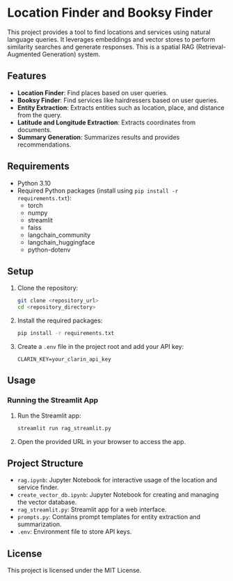 # Location Finder and Booksy Finder

This project provides a tool to find locations and services using natural language queries. It leverages embeddings and vector stores to perform similarity searches and generate responses. This is a spatial RAG (Retrieval-Augmented Generation) system.

## Features

- **Location Finder**: Find places based on user queries.
- **Booksy Finder**: Find services like hairdressers based on user queries.
- **Entity Extraction**: Extracts entities such as location, place, and distance from the query.
- **Latitude and Longitude Extraction**: Extracts coordinates from documents.
- **Summary Generation**: Summarizes results and provides recommendations.

## Requirements

- Python 3.10
- Required Python packages (install using `pip install -r requirements.txt`):
  - torch
  - numpy
  - streamlit
  - faiss
  - langchain_community
  - langchain_huggingface
  - python-dotenv

## Setup

1. Clone the repository:
   ```sh
   git clone <repository_url>
   cd <repository_directory>
   ```

2. Install the required packages:
   ```sh
   pip install -r requirements.txt
   ```

3. Create a `.env` file in the project root and add your API key:
   ```env
   CLARIN_KEY=your_clarin_api_key
   ```

## Usage

### Running the Streamlit App

1. Run the Streamlit app:
   ```sh
   streamlit run rag_streamlit.py
   ```

2. Open the provided URL in your browser to access the app.

## Project Structure

- `rag.ipynb`: Jupyter Notebook for interactive usage of the location and service finder.
- `create_vector_db.ipynb`: Jupyter Notebook for creating and managing the vector database.
- `rag_streamlit.py`: Streamlit app for a web interface.
- `prompts.py`: Contains prompt templates for entity extraction and summarization.
- `.env`: Environment file to store API keys.

## License

This project is licensed under the MIT License.

